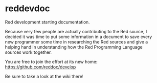 reddevdoc
=========

Red development starting documentation.

Because very few people are actually contributing to the Red source, I decided it was time to put some information in a document to save every new programmer some time in researching the Red sources and give a helping hand in understanding how the Red 
Programming Language sources work together.

You are free to join the effort at its new home: https://github.com/reddoc/develop

Be sure to take a look at the wiki there! 
